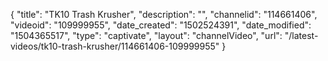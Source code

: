 {
    "title": "TK10 Trash Krusher",
    "description": "",
    "channelid": "114661406",
    "videoid": "109999955",
    "date_created": "1502524391",
    "date_modified": "1504365517",
    "type": "captivate",
    "layout": "channelVideo",
    "url": "\/latest-videos\/tk10-trash-krusher\/114661406-109999955"
}